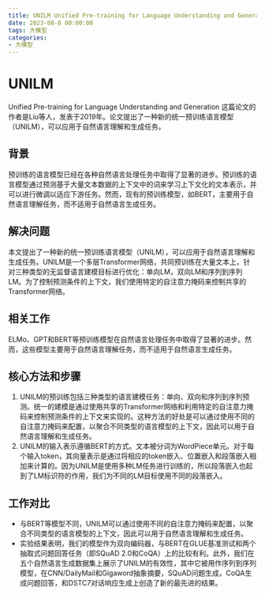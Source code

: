 ```yaml
---
title: UNILM Unified Pre-training for Language Understanding and Generation
date: 2023-08-8 00:00:00
tags: 大模型
categories:
- 大模型
---
```

# UNILM 
Unified Pre-training for Language Understanding and Generation
这篇论文的作者是Liu等人，发表于2019年。论文提出了一种新的统一预训练语言模型（UNILM），可以应用于自然语言理解和生成任务。

## 背景
预训练的语言模型已经在各种自然语言处理任务中取得了显著的进步。预训练的语言模型通过预测基于大量文本数据的上下文中的词来学习上下文化的文本表示，并可以进行微调以适应下游任务。然而，现有的预训练模型，如BERT，主要用于自然语言理解任务，而不适用于自然语言生成任务。

## 解决问题
本文提出了一种新的统一预训练语言模型（UNILM），可以应用于自然语言理解和生成任务。UNILM是一个多层Transformer网络，共同预训练在大量文本上，针对三种类型的无监督语言建模目标进行优化：单向LM，双向LM和序列到序列LM。为了控制预测条件的上下文，我们使用特定的自注意力掩码来控制共享的Transformer网络。
<!-- more -->
## 相关工作
ELMo、GPT和BERT等预训练模型在自然语言处理任务中取得了显著的进步。然而，这些模型主要用于自然语言理解任务，而不适用于自然语言生成任务。

## 核心方法和步骤
1. UNILM的预训练包括三种类型的语言建模任务：单向、双向和序列到序列预测。统一的建模是通过使用共享的Transformer网络和利用特定的自注意力掩码来控制预测条件的上下文来实现的。这种方法的好处是可以通过使用不同的自注意力掩码来配置，以聚合不同类型的语言模型的上下文，因此可以用于自然语言理解和生成任务。
2. UNILM的输入表示遵循BERT的方式。文本被分词为WordPiece单元。对于每个输入token，其向量表示是通过将相应的token嵌入、位置嵌入和段落嵌入相加来计算的。因为UNILM是使用多种LM任务进行训练的，所以段落嵌入也起到了LM标识符的作用，我们为不同的LM目标使用不同的段落嵌入。

## 工作对比
- 与BERT等模型不同，UNILM可以通过使用不同的自注意力掩码来配置，以聚合不同类型的语言模型的上下文，因此可以用于自然语言理解和生成任务。
- 实验结果表明，我们的模型作为双向编码器，与BERT在GLUE基准测试和两个抽取式问题回答任务（即SQuAD 2.0和CoQA）上的比较有利。此外，我们在五个自然语言生成数据集上展示了UNILM的有效性，其中它被用作序列到序列模型，在CNN/DailyMail和Gigaword抽象摘要，SQuAD问题生成，CoQA生成问题回答，和DSTC7对话响应生成上创造了新的最先进的结果。
